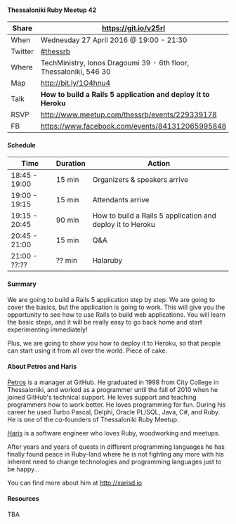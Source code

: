#### Thessaloniki Ruby Meetup 42

Share   | https://git.io/v25rI
------- | --------------------
When    | Wednesday 27 April 2016 @ 19:00 - 21:30
Twitter | [#thessrb](http://bit.ly/1VCOXGU)
Where   | TechMinistry, Ionos Dragoumi 39 - 6th floor, Thessaloniki, 546 30
Map     | http://bit.ly/1O4hnu4
Talk    | **How to build a Rails 5 application and deploy it to Heroku**
RSVP    | http://www.meetup.com/thessrb/events/229339178
FB      | https://www.facebook.com/events/841312065995848

#### Schedule

Time          | Duration | Action
------------- | -------- | -----------------------------
18:45 - 19:00 | 15 min   | Organizers & speakers arrive
19:00 - 19:15 | 15 min   | Attendants arrive
19:15 - 20:45 | 90 min   | How to build a Rails 5 application and deploy it to Heroku
20:45 - 21:00 | 15 min   | Q&A
21:00 - ??:?? | ?? min   | Halaruby

#### Summary

We are going to build a Rails 5 application step by step. We are going to cover the basics, but the application is going to work. This will give you the opportunity to see how to use Rails to build web applications. You will learn the basic steps, and it will be really easy to go back home and start experimenting immediately!

Plus, we are going to show you how to deploy it to Heroku, so that people can start using it from all over the world. Piece of cake.

#### About Petros and Haris

[Petros](https://github.com/petros) is a manager at GitHub. He graduated in 1998 from City College in Thessaloniki, and worked as a programmer until the fall of 2010 when he joined GitHub's technical support. He loves support and teaching programmers how to work better. He loves programming for fun. During his career he used Turbo Pascal, Delphi, Oracle PL/SQL, Java, C#, and Ruby. He is one of the co-founders of Thessaloniki Ruby Meetup.

[Haris](https://github.com/xarisd) is a software engineer who loves Ruby, woodworking and meetups.

After years and years of quests in different programming languages he has finally found peace in Ruby-land where he is not fighting any more with his inherent need to change technologies and programming languages just to be happy...

You can find more about him at <http://xarisd.io>

#### Resources
TBA

